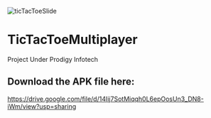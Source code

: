 ![ticTacToeSlide](https://github.com/harshjoshi004/TicTacToeMultiplayer/assets/138373025/d6169e88-6931-4ba6-a07d-2428ee9a7ac0)

# TicTacToeMultiplayer
 Project Under Prodigy Infotech
## Download the APK file here: 
https://drive.google.com/file/d/14Iij7SotMiqqh0L6epOosUn3_DN8-iWm/view?usp=sharing

